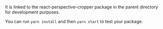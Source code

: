 It is linked to the react-perspective-cropper package in the parent directory for development purposes.

You can run `yarn install` and then `yarn start` to test your package.

